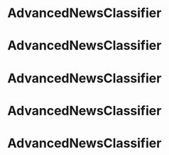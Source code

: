 # AdvancedNewsClassifier
# AdvancedNewsClassifier
# AdvancedNewsClassifier
# AdvancedNewsClassifier
# AdvancedNewsClassifier
